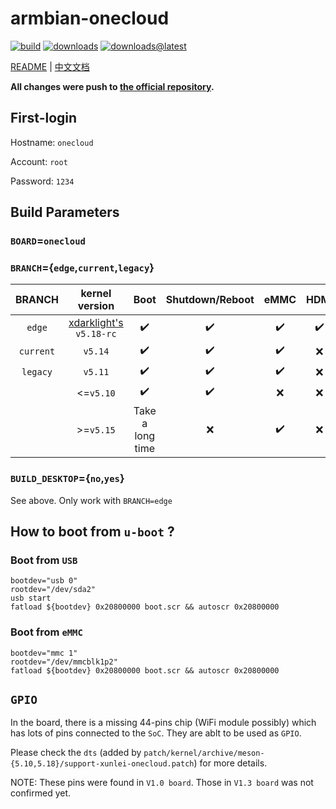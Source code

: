 # armbian-onecloud
[![build](https://img.shields.io/github/workflow/status/hzyitc/armbian-onecloud/CI)](https://github.com/hzyitc/armbian-onecloud/actions) [![downloads](https://img.shields.io/github/downloads/hzyitc/armbian-onecloud/total)](https://github.com/hzyitc/armbian-onecloud/releases) [![downloads@latest](https://img.shields.io/github/downloads/hzyitc/armbian-onecloud/latest/total)](https://github.com/hzyitc/armbian-onecloud/releases/latest)

[README](README.md) | [中文文档](README_zh.md)

**All changes were push to [the official repository](https://github.com/armbian/build).**

## First-login

Hostname: `onecloud`

Account:  `root`

Password: `1234`

## Build Parameters

### `BOARD`=`onecloud`

### `BRANCH`={`edge`,`current`,`legacy`}

| BRANCH    | kernel version                                                 | Boot             | Shutdown/Reboot | eMMC | HDMI | VPU |
| :-:       | :-:                                                            | :-:              | :-:             | :-:  | :-:  | :-: |
| `edge`    | [xdarklight's](https://github.com/xdarklight/linux) `v5.18-rc` | ✔️               | ✔️             | ✔️   | ✔️  | ✔️ |
| `current` | `v5.14`                                                        | ✔️               | ✔️             | ✔️   | ❌  | ❌ |
| `legacy`  | `v5.11`                                                        | ✔️               | ✔️             | ✔️   | ❌  | ❌ |
|           | <=`v5.10`                                                      | ✔️               | ✔️             | ❌   | ❌  | ❌ |
|           | >=`v5.15`                                                      | Take a long time | ❌             | ✔️   | ❌   | ❌ |

### `BUILD_DESKTOP`={`no`,`yes`}
See above. Only work with `BRANCH=edge`

## How to boot from `u-boot` ?

### Boot from `USB`

```
bootdev="usb 0"
rootdev="/dev/sda2"
usb start
fatload ${bootdev} 0x20800000 boot.scr && autoscr 0x20800000
```

### Boot from `eMMC`

```
bootdev="mmc 1"
rootdev="/dev/mmcblk1p2"
fatload ${bootdev} 0x20800000 boot.scr && autoscr 0x20800000
```

## `GPIO`

In the board, there is a missing 44-pins chip (WiFi module possibly) which has lots of pins connected to the `SoC`. They are ablt to be used as `GPIO`.

Please check the `dts` (added by `patch/kernel/archive/meson-{5.10,5.18}/support-xunlei-onecloud.patch`) for more details.

NOTE: These pins were found in `V1.0 board`. Those in `V1.3 board` was not confirmed yet.
